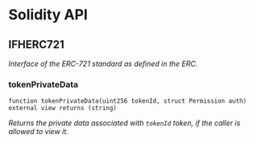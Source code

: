 # Solidity API

## IFHERC721

_Interface of the ERC-721 standard as defined in the ERC._

### tokenPrivateData

```solidity
function tokenPrivateData(uint256 tokenId, struct Permission auth) external view returns (string)
```

_Returns the private data associated with `tokenId` token, if the caller is allowed to view it._

